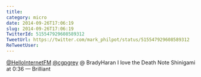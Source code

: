 ```yaml
---
title: 
category: micro
date: 2014-09-26T17:06:19
slug: 2014-09-26T17:06:19
TwitterId: 515547929608589312
TweetUrl: https://twitter.com/mark_philpot/status/515547929608589312
ReTweetUser: 
---
```


[@HelloInternetFM](https://twitter.com/HelloInternetFM) [@cgpgrey](https://twitter.com/cgpgrey) @ BradyHaran I love the Death Note Shinigami at 0:36 — Brilliant